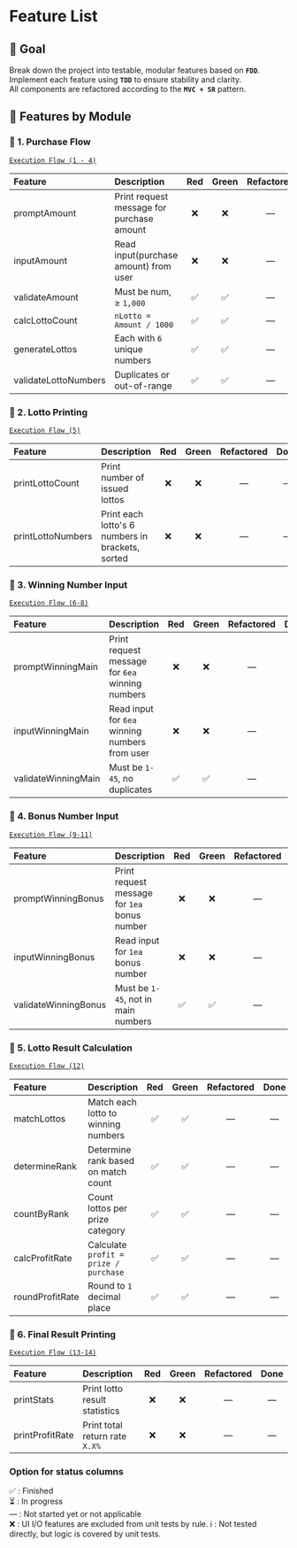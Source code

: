 # Feature List

## 🎯 Goal
Break down the project into testable, modular features based on **`FDD`**.<br>
Implement each feature using **`TDD`** to ensure stability and clarity.<br>
All components are refactored according to the **`MVC + SR`** pattern.

## 👾 Features by Module
### 🧩 1. Purchase Flow
[`Execution Flow (1 - 4)`](./execution-flow.md#1-consoleoutput)

| Feature | Description | Red | Green | Refactored | Done |
|:---|:---|:---:|:---:|:---:|:---:|
| promptAmount | Print request message for purchase amount | ❌ | ❌ | — | — |
| inputAmount | Read input(purchase amount) from user | ❌ | ❌ | — | — |
| validateAmount | Must be num, ≥ `1,000` | ✅ | ✅ | — | — |
| calcLottoCount | `nLotto = Amount / 1000` | ✅ | ✅ | — | — |
| generateLottos | Each with `6` unique numbers | ✅ | ✅ | — | — |
| validateLottoNumbers | Duplicates or out-of-range | ✅ | ✅ | — | — |

### 🧩 2. Lotto Printing
[`Execution Flow (5)`](./execution-flow.md#5-consoleoutput)

| Feature | Description | Red | Green | Refactored | Done |
|:---|:---|:---:|:---:|:---:|:---:|
| printLottoCount | Print number of issued lottos | ❌ | ❌ | — | — |
| printLottoNumbers | Print each lotto's 6 numbers in brackets, sorted | ❌ | ❌ | — | — |

### 🧩 3. Winning Number Input
[`Execution Flow (6-8)`](./execution-flow.md#6-consoleoutput)

| Feature | Description | Red | Green | Refactored | Done |
|:---|:---|:---:|:---:|:---:|:---:|
| promptWinningMain | Print request message for `6ea` winning numbers | ❌ | ❌ | — | — |
| inputWinningMain | Read input for `6ea` winning numbers from user | ❌ | ❌ | — | — |
| validateWinningMain | Must be `1-45`, no duplicates | ✅ | ✅ | — | — |

### 🧩 4. Bonus Number Input
[`Execution Flow (9-11)`](./execution-flow.md#9-consoleoutput)

| Feature | Description | Red | Green | Refactored | Done |
|:---|:---|:---:|:---:|:---:|:---:|
| promptWinningBonus | Print request message for `1ea` bonus number | ❌ | ❌ | — | — |
| inputWinningBonus | Read input for `1ea` bonus number | ❌ | ❌ | — | — |
| validateWinningBonus | Must be `1-45`, not in main numbers | ✅ | ✅ | — | — |

### 🧩 5. Lotto Result Calculation
[`Execution Flow (12)`](./execution-flow.md#12-calculate)

| Feature | Description | Red | Green | Refactored | Done |
|:---|:---|:---:|:---:|:---:|:---:|
| matchLottos | Match each lotto to winning numbers | ✅ | ✅ | — | — |
| determineRank | Determine rank based on match count | ✅ | ✅ | — | — |
| countByRank | Count lottos per prize category | ✅ | ✅ | — | — |
| calcProfitRate | Calculate `profit = prize / purchase` | ✅ | ✅ | — | — |
| roundProfitRate | Round to `1` decimal place | ✅ | ✅ | — | — |

### 🧩 6. Final Result Printing
[`Execution Flow (13-14)`](./execution-flow.md#13-consoleoutput)

| Feature | Description | Red | Green | Refactored | Done |
|:---|:---|:---:|:---:|:---:|:---:|
| printStats | Print lotto result statistics | ❌ | ❌ | — | — |
| printProfitRate | Print total return rate `X.X%` | ❌ | ❌ | — | — |

### Option for status columns <br>
✅ : Finished<br>
⏳ : In progress<br>
—  : Not started yet or not applicable <br>
❌ : UI I/O features are excluded from unit tests by rule.
ℹ️ : Not tested directly, but logic is covered by unit tests.